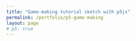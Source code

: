 ```yaml
---
title: "Game-making tutorial sketch with p5js"
permalink: /portfolio/p5-game-making
layout: page
# p5: true
---
```


<div id="sketch-container" style="padding:10px">
</div>
<script src="https://cdn.jsdelivr.net/gh/jernwerber/js-sketches@latest/p5-game-making/spicy-visitors.js"></script>
<script>
    (function() { 
        let s = document.createElement("script");
        s.setAttribute('src','https://cdnjs.cloudflare.com/ajax/libs/p5.js/1.5.0/p5.js');
        document.body.appendChild(s);

        let start = document.createElement("script");
        start.innerHTML = `new p5(s, "sketch-container")`;
        start.setAttribute('defer','defer');
        document.body.appendChild(start);
    })();
</script>
